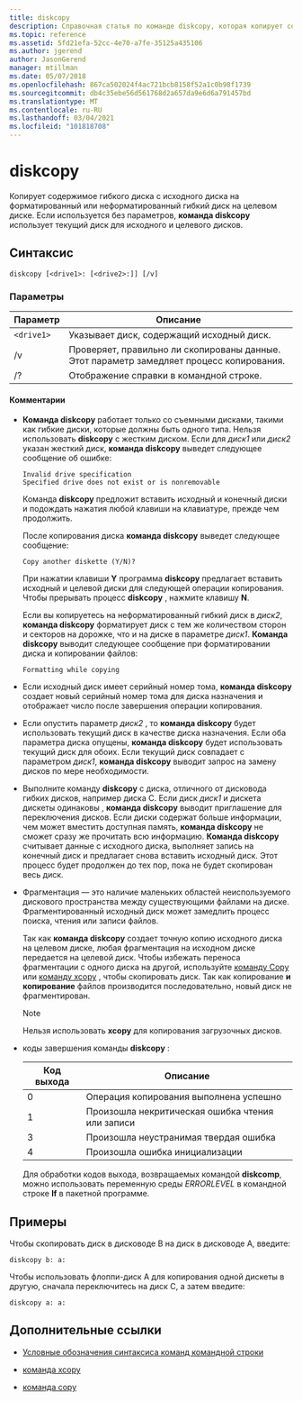 ```yaml
---
title: diskcopy
description: Справочная статья по команде diskcopy, которая копирует содержимое гибкого диска с исходного диска на форматированный или неформатированный гибкий диск на целевом диске.
ms.topic: reference
ms.assetid: 5fd21efa-52cc-4e70-a7fe-35125a435106
ms.author: jgerend
author: JasonGerend
manager: mtillman
ms.date: 05/07/2018
ms.openlocfilehash: 867ca502024f4ac721bcb8158f52a1c0b98f1739
ms.sourcegitcommit: db4c35ebe56d561768d2a657da9e6d6a791457bd
ms.translationtype: MT
ms.contentlocale: ru-RU
ms.lasthandoff: 03/04/2021
ms.locfileid: "101818708"
---
```

# <a name="diskcopy"></a>diskcopy

Копирует содержимое гибкого диска с исходного диска на форматированный или неформатированный гибкий диск на целевом диске. Если используется без параметров, **команда diskcopy** использует текущий диск для исходного и целевого дисков.

## <a name="syntax"></a>Синтаксис

```
diskcopy [<drive1>: [<drive2>:]] [/v]
```

### <a name="parameters"></a>Параметры

| Параметр | Описание |
| --------- | ----------- |
| `<drive1>` | Указывает диск, содержащий исходный диск. |
| /v | Проверяет, правильно ли скопированы данные. Этот параметр замедляет процесс копирования. |
| /? | Отображение справки в командной строке. |

#### <a name="remarks"></a>Комментарии

- **Команда diskcopy** работает только со съемными дисками, такими как гибкие диски, которые должны быть одного типа. Нельзя использовать **diskcopy** с жестким диском. Если для *диск1* или *диск2* указан жесткий диск, **команда diskcopy** выведет следующее сообщение об ошибке:

    ```
    Invalid drive specification
    Specified drive does not exist or is nonremovable
    ```

    Команда **diskcopy** предложит вставить исходный и конечный диски и подождать нажатия любой клавиши на клавиатуре, прежде чем продолжить.

    После копирования диска **команда diskcopy** выведет следующее сообщение:

    ```
    Copy another diskette (Y/N)?
    ```

    При нажатии клавиши **Y** программа **diskcopy** предлагает вставить исходный и целевой диски для следующей операции копирования. Чтобы прерывать процесс **diskcopy** , нажмите клавишу **N**.

    Если вы копируетесь на неформатированный гибкий диск в *диск2*, **команда diskcopy** форматирует диск с тем же количеством сторон и секторов на дорожке, что и на диске в параметре *диск1*. **Команда diskcopy** выводит следующее сообщение при форматировании диска и копировании файлов:

    ```
    Formatting while copying
    ```

- Если исходный диск имеет серийный номер тома, **команда diskcopy** создает новый серийный номер тома для диска назначения и отображает число после завершения операции копирования.

- Если опустить параметр *диск2* , то **команда diskcopy** будет использовать текущий диск в качестве диска назначения. Если оба параметра диска опущены, **команда diskcopy** будет использовать текущий диск для обоих. Если текущий диск совпадает с параметром *диск1*, **команда diskcopy** выводит запрос на замену дисков по мере необходимости.

- Выполните команду **diskcopy** с диска, отличного от дисковода гибких дисков, например диска C. Если диск *диск1* и дискета дискеты одинаковы  , **команда diskcopy** выводит приглашение для переключения дисков. Если диски содержат больше информации, чем может вместить доступная память, **команда diskcopy** не сможет сразу же прочитать всю информацию. **Команда diskcopy** считывает данные с исходного диска, выполняет запись на конечный диск и предлагает снова вставить исходный диск. Этот процесс будет продолжен до тех пор, пока не будет скопирован весь диск.

- Фрагментация — это наличие маленьких областей неиспользуемого дискового пространства между существующими файлами на диске. Фрагментированный исходный диск может замедлить процесс поиска, чтения или записи файлов.

    Так как **команда diskcopy** создает точную копию исходного диска на целевом диске, любая фрагментация на исходном диске передается на целевой диск. Чтобы избежать переноса фрагментации с одного диска на другой, используйте [команду Copy](copy.md) или [команду xcopy](xcopy.md) , чтобы скопировать диск. Так  как копирование **и копирование** файлов производится последовательно, новый диск не фрагментирован.

    > [!NOTE]
    > Нельзя использовать **xcopy** для копирования загрузочных дисков.

- коды завершения команды **diskcopy** :

    | Код выхода | Описание |
    | --------- | ----------- |
    | 0 | Операция копирования выполнена успешно |
    | 1 | Произошла некритическая ошибка чтения или записи |
    | 3 | Произошла неустранимая твердая ошибка |
    | 4 | Произошла ошибка инициализации |

    Для обработки кодов выхода, возвращаемых командой **diskcomp**, можно использовать переменную среды *ERRORLEVEL* в командной строке **If** в пакетной программе.

## <a name="examples"></a>Примеры

Чтобы скопировать диск в дисководе B на диск в дисководе A, введите:

```
diskcopy b: a:
```

Чтобы использовать флоппи-диск A для копирования одной дискеты в другую, сначала переключитесь на диск C, а затем введите:

```
diskcopy a: a:
```

## <a name="additional-references"></a>Дополнительные ссылки

- [Условные обозначения синтаксиса команд командной строки](command-line-syntax-key.md)

- [команда xcopy](xcopy.md)

- [команда copy](copy.md)
